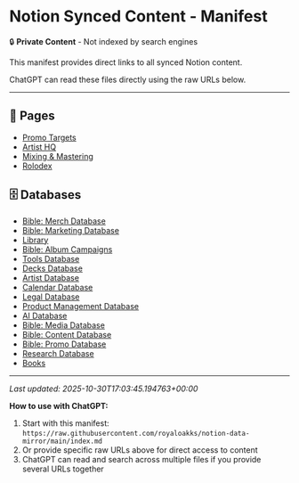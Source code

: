# Notion Synced Content - Manifest

🔒 **Private Content** - Not indexed by search engines

This manifest provides direct links to all synced Notion content.

ChatGPT can read these files directly using the raw URLs below.

---

## 📄 Pages

- [Promo Targets](https://raw.githubusercontent.com/royaloakks/notion-data-mirror/main/pages/promo-targets.md)
- [Artist HQ](https://raw.githubusercontent.com/royaloakks/notion-data-mirror/main/pages/artist-hq.md)
- [Mixing & Mastering](https://raw.githubusercontent.com/royaloakks/notion-data-mirror/main/pages/mixing-mastering.md)
- [Rolodex ](https://raw.githubusercontent.com/royaloakks/notion-data-mirror/main/pages/rolodex.md)

## 🗄️ Databases

- [Bible: Merch Database](https://raw.githubusercontent.com/royaloakks/notion-data-mirror/main/databases/bible-merch-database.md)
- [Bible: Marketing Database](https://raw.githubusercontent.com/royaloakks/notion-data-mirror/main/databases/bible-marketing-database.md)
- [Library](https://raw.githubusercontent.com/royaloakks/notion-data-mirror/main/databases/library.md)
- [Bible: Album Campaigns](https://raw.githubusercontent.com/royaloakks/notion-data-mirror/main/databases/bible-album-campaigns.md)
- [Tools Database](https://raw.githubusercontent.com/royaloakks/notion-data-mirror/main/databases/tools-database.md)
- [Decks Database](https://raw.githubusercontent.com/royaloakks/notion-data-mirror/main/databases/decks-database.md)
- [Artist Database](https://raw.githubusercontent.com/royaloakks/notion-data-mirror/main/databases/artist-database.md)
- [Calendar Database](https://raw.githubusercontent.com/royaloakks/notion-data-mirror/main/databases/calendar-database.md)
- [Legal Database](https://raw.githubusercontent.com/royaloakks/notion-data-mirror/main/databases/legal-database.md)
- [Product Management Database](https://raw.githubusercontent.com/royaloakks/notion-data-mirror/main/databases/product-management-database.md)
- [AI Database](https://raw.githubusercontent.com/royaloakks/notion-data-mirror/main/databases/ai-database.md)
- [Bible: Media Database](https://raw.githubusercontent.com/royaloakks/notion-data-mirror/main/databases/bible-media-database.md)
- [Bible: Content Database](https://raw.githubusercontent.com/royaloakks/notion-data-mirror/main/databases/bible-content-database.md)
- [Bible: Promo Database](https://raw.githubusercontent.com/royaloakks/notion-data-mirror/main/databases/bible-promo-database.md)
- [Research Database](https://raw.githubusercontent.com/royaloakks/notion-data-mirror/main/databases/research-database.md)
- [Books](https://raw.githubusercontent.com/royaloakks/notion-data-mirror/main/databases/books.md)


---

*Last updated: 2025-10-30T17:03:45.194763+00:00*

**How to use with ChatGPT:**
1. Start with this manifest: `https://raw.githubusercontent.com/royaloakks/notion-data-mirror/main/index.md`
2. Or provide specific raw URLs above for direct access to content
3. ChatGPT can read and search across multiple files if you provide several URLs together
